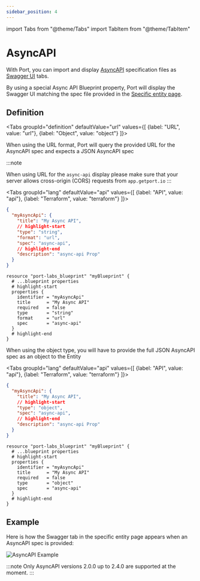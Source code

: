```yaml
---
sidebar_position: 4
---
```


import Tabs from "@theme/Tabs"
import TabItem from "@theme/TabItem"

# AsyncAPI

With Port, you can import and display [AsyncAPI](https://www.asyncapi.com/) specification files as [Swagger UI](https://swagger.io/) tabs.

By using a special Async API Blueprint property, Port will display the Swagger UI matching the spec file provided in the [Specific entity page](../page/entity-page.md).

## Definition

<Tabs groupId="definition" defaultValue="url" values={[
{label: "URL", value: "url"},
{label: "Object", value: "object"}
]}>

<TabItem value="url">

When using the URL format, Port will query the provided URL for the AsyncAPI spec and expects a JSON AsyncAPI spec

:::note

When using URL for the `async-api` display please make sure that your server allows cross-origin (CORS) requests from `app.getport.io`
:::

<Tabs groupId="lang" defaultValue="api" values={[
{label: "API", value: "api"},
{label: "Terraform", value: "terraform"}
]}>

<TabItem value="api">

```json showLineNumbers
{
  "myAsyncApi": {
    "title": "My Async API",
    // highlight-start
    "type": "string",
    "format": "url",
    "spec": "async-api",
    // highlight-end
    "description": "async-api Prop"
  }
}
```

</TabItem>

<TabItem value="terraform">

```hcl showLineNumbers
resource "port-labs_blueprint" "myBlueprint" {
  # ...blueprint properties
  # highlight-start
  properties {
    identifier = "myAsyncApi"
    title      = "My Async API"
    required   = false
    type       = "string"
    format     = "url"
    spec       = "async-api"
  }
  # highlight-end
}
```

</TabItem>

</Tabs>

</TabItem>

<TabItem value="object">

When using the object type, you will have to provide the full JSON AsyncAPI spec as an object to the Entity

<Tabs groupId="lang" defaultValue="api" values={[
{label: "API", value: "api"},
{label: "Terraform", value: "terraform"}
]}>

<TabItem value="api">

```json showLineNumbers
{
  "myAsyncApi": {
    "title": "My Async API",
    // highlight-start
    "type": "object",
    "spec": "async-api",
    // highlight-end
    "description": "async-api Prop"
  }
}
```

</TabItem>

<TabItem value="terraform">

```hcl showLineNumbers
resource "port-labs_blueprint" "myBlueprint" {
  # ...blueprint properties
  # highlight-start
  properties {
    identifier = "myAsyncApi"
    title      = "My Async API"
    required   = false
    type       = "object"
    spec       = "async-api"
  }
  # highlight-end
}
```

</TabItem>

</Tabs>

</TabItem>

</Tabs>

## Example

Here is how the Swagger tab in the specific entity page appears when an AsyncAPI spec is provided:

![AsyncAPI Example](../../../static/img/software-catalog/widgets/asyncAPI.png)

:::note
Only AsyncAPI versions 2.0.0 up to 2.4.0 are supported at the moment.
:::
